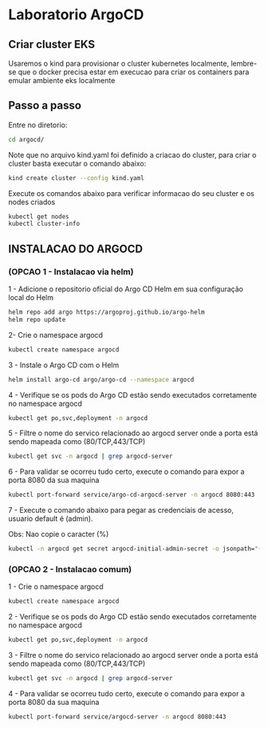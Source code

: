# Laboratorio ArgoCD

## Criar cluster EKS  
Usaremos o kind para provisionar o cluster kubernetes localmente, lembre-se que o docker precisa estar em execucao para criar os containers para emular ambiente eks localmente

## Passo a passo
Entre no diretorio:
```bash
cd argocd/
```

Note que no arquivo kind.yaml foi definido a criacao do cluster, para criar o cluster basta executar o comando abaixo:
```bash
kind create cluster --config kind.yaml
```

Execute os comandos abaixo para verificar informacao do seu cluster e os nodes criados
```bash
kubectl get nodes
kubectl cluster-info
```

## INSTALACAO DO ARGOCD
### (OPCAO 1 - Instalacao via helm)
1 - Adicione o repositorio oficial do Argo CD Helm em sua configuração local do Helm
```bash
helm repo add argo https://argoproj.github.io/argo-helm
helm repo update
```

2- Crie o namespace argocd
```bash
kubectl create namespace argocd
```

3 - Instale o Argo CD com o Helm
```bash
helm install argo-cd argo/argo-cd --namespace argocd
```

4 - Verifique se os pods do Argo CD estão sendo executados corretamente no namespace argocd
```bash
kubectl get po,svc,deployment -n argocd
```

5 - Filtre o nome do servico relacionado ao argocd server onde a porta está sendo mapeada como (80/TCP,443/TCP)
```bash
kubectl get svc -n argocd | grep argocd-server
```

6 - Para validar se ocorreu tudo certo, execute o comando para expor a porta 8080 da sua maquina
```bash
kubectl port-forward service/argo-cd-argocd-server -n argocd 8080:443
```

7 - Execute o comando abaixo para pegar as credenciais de acesso, usuario default é (admin).

Obs: Nao copie o caracter (%)
```bash
kubectl -n argocd get secret argocd-initial-admin-secret -o jsonpath="{.data.password}" | base64 -d
```

### (OPCAO 2 - Instalacao comum)
1 - Crie o namespace argocd
```bash
kubectl create namespace argocd
```

2 - Verifique se os pods do Argo CD estão sendo executados corretamente no namespace argocd
```bash
kubectl get po,svc,deployment -n argocd
```

3 - Filtre o nome do servico relacionado ao argocd server onde a porta está sendo mapeada como (80/TCP,443/TCP)
```bash
kubectl get svc -n argocd | grep argocd-server
```

4 - Para validar se ocorreu tudo certo, execute o comando para expor a porta 8080 da sua maquina
```bash
kubectl port-forward service/argocd-server -n argocd 8080:443
```

